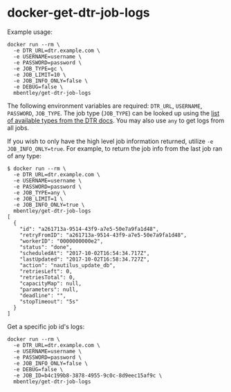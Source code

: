 docker-get-dtr-job-logs
=======================


Example usage:
```
docker run --rm \
  -e DTR_URL=dtr.example.com \
  -e USERNAME=username \
  -e PASSWORD=password \
  -e JOB_TYPE=gc \
  -e JOB_LIMIT=10 \
  -e JOB_INFO_ONLY=false \
  -e DEBUG=false \
  mbentley/get-dtr-job-logs
```

The following environment variables are required: `DTR_URL`, `USERNAME`, `PASSWORD`, `JOB_TYPE`. The job type (`JOB_TYPE`) can be looked up using the [list of available types from the DTR docs](https://docs.docker.com/datacenter/dtr/2.3/guides/admin/monitor-and-troubleshoot/troubleshoot-batch-jobs/#job-types).  You may also use `any` to get logs from all jobs.

If you wish to only have the high level job information returned, utilize `-e JOB_INFO_ONLY=true`.  For example, to return the job info from the last job ran of any type:


```
$ docker run --rm \
  -e DTR_URL=dtr.example.com \
  -e USERNAME=username \
  -e PASSWORD=password \
  -e JOB_TYPE=any \
  -e JOB_LIMIT=1 \
  -e JOB_INFO_ONLY=true \
  mbentley/get-dtr-job-logs
[
  {
    "id": "a261713a-9514-43f9-a7e5-50e7a9fa1d48",
    "retryFromID": "a261713a-9514-43f9-a7e5-50e7a9fa1d48",
    "workerID": "0000000000e2",
    "status": "done",
    "scheduledAt": "2017-10-02T16:54:34.717Z",
    "lastUpdated": "2017-10-02T16:58:34.727Z",
    "action": "nautilus_update_db",
    "retriesLeft": 0,
    "retriesTotal": 0,
    "capacityMap": null,
    "parameters": null,
    "deadline": "",
    "stopTimeout": "5s"
  }
]
```

Get a specific job id's logs:

```
docker run --rm \
  -e DTR_URL=dtr.example.com \
  -e USERNAME=username \
  -e PASSWORD=password \
  -e JOB_INFO_ONLY=false \
  -e DEBUG=false \
  -e JOB_ID=b4c199b8-3878-4955-9c0c-8d9eec15af9c \
  mbentley/get-dtr-job-logs
```
